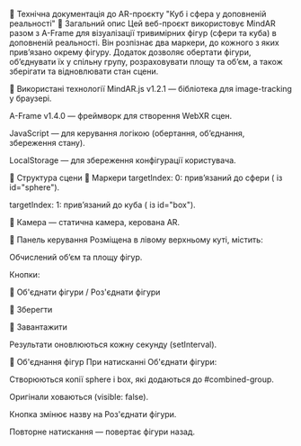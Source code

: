 🔧 Технічна документація до AR-проєкту "Куб і сфера у доповненій реальності"
📌 Загальний опис
Цей веб-проєкт використовує MindAR разом з A-Frame для візуалізації тривимірних фігур (сфери та куба) в доповненій реальності. Він розпізнає два маркери, до кожного з яких прив’язано окрему фігуру. Додаток дозволяє обертати фігури, об’єднувати їх у спільну групу, розраховувати площу та об’єм, а також зберігати та відновлювати стан сцени.

🧱 Використані технології
MindAR.js v1.2.1 — бібліотека для image-tracking у браузері.

A-Frame v1.4.0 — фреймворк для створення WebXR сцен.

JavaScript — для керування логікою (обертання, об’єднання, збереження стану).

LocalStorage — для збереження конфігурації користувача.

🧭 Структура сцени
🔹 Маркери
targetIndex: 0: прив’язаний до сфери (<a-box> із id="sphere").

targetIndex: 1: прив’язаний до куба (<a-box> із id="box").

🔹 Камера
<a-camera position="0 0 0" look-controls="enabled: false"> — статична камера, керована AR.

🔹 Панель керування
Розміщена в лівому верхньому куті, містить:

Обчислений об’єм та площу фігур.

Кнопки:

🔄 Об'єднати фігури / Роз'єднати фігури

💾 Зберегти

📂 Завантажити

 
Результати оновлюються кожну секунду (setInterval).

🔗 Об'єднання фігур
При натисканні Об'єднати фігури:

Створюються копії sphere і box, які додаються до #combined-group.

Оригінали ховаються (visible: false).

Кнопка змінює назву на Роз'єднати фігури.

Повторне натискання — повертає фігури назад.